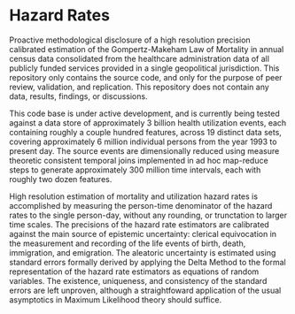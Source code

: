 Hazard Rates
============

Proactive methodological disclosure of a high resolution precision calibrated estimation of the Gompertz-Makeham Law of Mortality in annual census data consolidated from the healthcare administration data of all publicly funded services provided in a single geopolitical jurisdiction. This repository only contains the source code, and only for the purpose of peer review, validation, and replication. This repository does not contain any data, results, findings, or discussions.

This code base is under active development, and is currently being tested against a data store of approximately 3 billion health utilization events, each containing roughly a couple hundred features, across 19 distinct data sets, covering approximately 6 million individual persons from the year 1993 to present day. The source events are dimensionally reduced using measure theoretic consistent temporal joins implemented in ad hoc map-reduce steps to generate approximately 300 million time intervals, each with roughly two dozen features.

High resolution estimation of mortality and utilization hazard rates is accomplished by measuring the person-time denominator of the hazard rates to the single person-day, without any rounding, or trunctation to larger time scales. The precisions of the hazard rate estimators are calibrated against the main source of epistemic uncertainty: clerical equivocation in the measurement and recording of the life events of birth, death, immigration, and emigration. The aleatoric uncertainty is estimated using standard errors formally derived by applying the Delta Method to the formal representation of the hazard rate estimators as equations of random variables. The existence, uniqueness, and consistency of the standard errors are left unproven, although a straightfoward application of the usual asymptotics in Maximum Likelihood theory should suffice.
